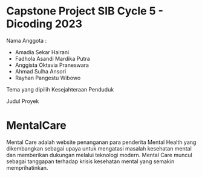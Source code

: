# Capstone Project SIB Cycle 5 - Dicoding 2023

Nama Anggota :
- Amadia Sekar Hairani
- Fadhola Asandi Mardika Putra
- Anggista Oktavia Praneswara
- Ahmad Sulha Ansori
- Rayhan Pangestu Wibowo

Tema yang dipilih
Kesejahteraan Penduduk

Judul Proyek
# MentalCare
Mental Care adalah website penanganan para penderita Mental Health yang dikembangkan sebagai upaya untuk mengatasi masalah kesehatan mental dan memberikan dukungan melalui teknologi modern. Mental Care muncul sebagai tanggapan terhadap krisis kesehatan mental yang semakin memprihatinkan.
